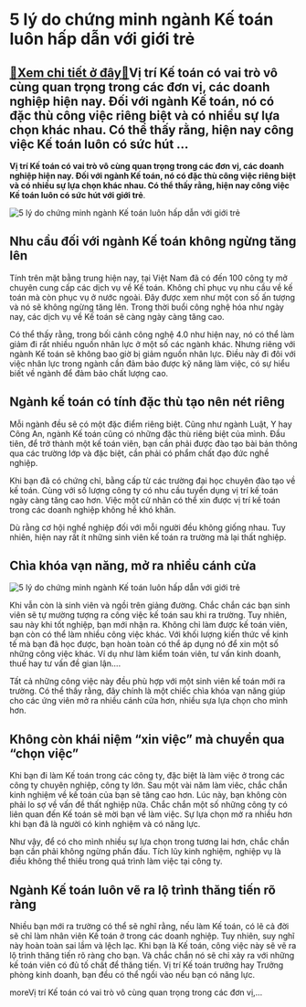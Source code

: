 5 lý do chứng minh ngành Kế toán luôn hấp dẫn với giới trẻ
==========================================================

[:gift:Xem chi tiết ở đây:gift:](https://hddtvn.com/5-ly-do-chung-minh-nganh-ke-toan-luon-hap-dan-voi-gioi-tre/)Vị trí Kế toán có vai trò vô cùng quan trọng trong các đơn vị, các doanh nghiệp hiện nay. Đối với ngành Kế toán, nó có đặc thù công việc riêng biệt và có nhiều sự lựa chọn khác nhau. Có thể thấy rằng, hiện nay công việc Kế toán luôn có sức hút …
-----------------------------------------------------------------------------------------------------------------------------------------------------------------------------------------------------------------------------------------------------

**Vị trí Kế toán có vai trò vô cùng quan trọng trong các đơn vị, các doanh nghiệp hiện nay. Đối với ngành Kế toán, nó có đặc thù công việc riêng biệt và có nhiều sự lựa chọn khác nhau. Có thể thấy rằng, hiện nay công việc Kế toán luôn có sức hút với giới trẻ**.


![5 lý do chứng minh ngành Kế toán luôn hấp dẫn với giới trẻ](https://hddtvn.com/wp-content/uploads/2021/01/accountant-calculator-accounting-graphs-career-business-1449659-pxhere.com-072d54485e09467292a7fb73fa1761df.jpg)


Nhu cầu đối với ngành Kế toán không ngừng tăng lên
--------------------------------------------------


Tính trên mặt bằng trung hiện nay, tại Việt Nam đã có đến 100 công ty mở chuyên cung cấp các dịch vụ về Kế toán. Không chỉ phục vụ nhu cầu về kế toán mà còn phục vụ ở nước ngoài. Đây được xem như một con số ấn tượng và nó sẽ không ngừng tăng lên. Trong thời buổi công nghệ hóa như ngày nay, các dịch vụ về Kế toán sẽ càng ngày càng tăng cao.


Có thể thấy rằng, trong bối cảnh công nghệ 4.0 như hiện nay, nó có thể làm giảm đi rất nhiều nguồn nhân lực ở một số các ngành khác. Nhưng riêng với ngành Kế toán sẽ không bao giờ bị giảm nguồn nhân lực. Điều này đi đôi với việc nhân lực trong ngành cần đảm bảo được kỹ năng làm việc, có sự hiểu biết về ngành để đảm bảo chất lượng cao.


Ngành kế toán có tính đặc thù tạo nên nét riêng
-----------------------------------------------


Mỗi ngành đều sẽ có một đặc điểm riêng biệt. Cũng như ngành Luật, Y hay Công An, ngành Kế toán cũng có những đặc thù riêng biệt của mình. Đầu tiên, để trở thành một kế toán viên, bạn cần phải được đào tạo bài bản thông qua các trường lớp và đặc biệt, cần phải có phẩm chất đạo đức nghề nghiệp.


Khi bạn đã có chứng chỉ, bằng cấp từ các trường đại học chuyên đào tạo về kế toán. Cùng với số lượng công ty có nhu cầu tuyển dụng vị trí kế toán ngày càng tăng cao hơn. Việc một cử nhân có thể xin được vị trí kế toán trong các doanh nghiệp không hề khó khăn.


Dù rằng cơ hội nghề nghiệp đối với mỗi người đều không giống nhau. Tuy nhiên, hiện nay rất ít những sinh viên kế toán ra trường mà lại thất nghiệp.


Chìa khóa vạn năng, mở ra nhiều cánh cửa
----------------------------------------


![5 lý do chứng minh ngành Kế toán luôn hấp dẫn với giới trẻ](https://hddtvn.com/wp-content/uploads/2021/01/gettingthebestvaluefromyouraccountant_376367191.jpg)


Khi vẫn còn là sinh viên và ngồi trên giảng đường. Chắc chắn các bạn sinh viên sẽ tự mường tượng ra công việc kế toán sau khi ra trường. Tuy nhiên, sau này khi tốt nghiệp, bạn mới nhận ra. Không chỉ làm được kế toán viên, bạn còn có thể làm nhiều công việc khác. Với khối lượng kiến thức về kinh tế mà bạn đã học được, bạn hoàn toàn có thể áp dụng nó để xin một số những công việc khác. Ví dụ như làm kiểm toán viên, tư vấn kinh doanh, thuế hay tư vấn đề gian lận….


Tất cả những công việc này đều phù hợp với một sinh viên kế toán mới ra trường. Có thể thấy rằng, đây chính là một chiếc chìa khóa vạn năng giúp cho các ứng viên mở ra nhiều cánh cửa hơn, nhiều sựa lựa chọn cho mình hơn.


Không còn khái niệm “xin việc” mà chuyển qua “chọn việc”
--------------------------------------------------------


Khi bạn đi làm Kế toán trong các công ty, đặc biệt là làm việc ở trong các công ty chuyên nghiệp, công ty lớn. Sau một vài năm làm viêc, chắc chắn kinh nghiệm về kế toán của bạn sẽ tăng cao hơn. Lúc này, bạn không còn phải lo sợ về vấn đề thất nghiệp nữa. Chắc chắn một số những công ty có liên quan đến Kế toán sẽ mời bạn về làm việc. Sự lựa chọn mở ra nhiều hơn khi bạn đã là người có kinh nghiệm và có năng lực.


Như vậy, để có cho mình nhiều sự lựa chọn trong tương lai hơn, chắc chắn bạn cần phải không ngừng phấn đấu. Tích lũy kinh nghiệm, nghiệp vụ là điều không thể thiếu trong quá trình làm việc tại công ty.


Ngành Kế toán luôn vẽ ra lộ trình thăng tiến rõ ràng
----------------------------------------------------


Nhiều bạn mới ra trường có thể sẽ nghĩ rằng, nếu làm Kế toán, có lẽ cả đời sẽ chỉ làm nhân viên Kế toán ở trong các doanh nghiệp. Tuy nhiên, suy nghĩ này hoàn toàn sai lầm và lệch lạc. Khi bạn là Kế toán, công việc này sẽ vẽ ra lộ trình thăng tiến rõ ràng cho bạn. Và chắc chắn nó sẽ chỉ xảy ra với những kế toán viên có đủ tố chất để thăng tiến. Vị trí Kế toán trưởng hay Trưởng phòng kinh doanh, bạn đều có thể ngồi vào nếu bạn có năng lực.


moreVị trí Kế toán có vai trò vô cùng quan trọng trong các đơn vị,…

